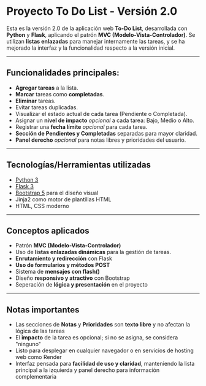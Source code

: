 # Proyecto To Do List - Versión 2.0

Esta es la versión 2.0 de la aplicación web **To-Do List**, desarrollada con **Python** y **Flask**, aplicando el patrón **MVC (Modelo-Vista-Controlador)**.
Se utilizan **listas enlazadas** para manejar internamente las tareas, y se ha mejorado la interfaz y la funcionalidad respecto a la versión inicial.

---

## Funcionalidades principales:
- **Agregar tareas** a la lista.
- **Marcar** tareas como **completadas**.
- **Eliminar** tareas.
- Evitar tareas duplicadas.
- Visualizar el estado actual de cada tarea (Pendiente o Completada).
- Asignar un **nivel de impacto** *opcional* a cada tarea: Bajo, Medio o Alto.
- Registrar una **fecha límite** *opcional* para cada tarea.
- **Sección de Pendientes y Completadas** separadas para mayor claridad.
- **Panel derecho** *opcional* para notas libres y prioridades del usuario. 

---

## Tecnologías/Herramientas utilizadas

- [Python 3](https://www.python.org/)
- [Flask 3](https://flask.palletsprojects.com/)
- [Bootstrap 5](https://getbootstrap.com/) para el diseño visual
- Jinja2 como motor de plantillas HTML
- HTML, CSS moderno

---

## Conceptos aplicados

- Patrón **MVC (Modelo-Vista-Controlador)**
- Uso de **listas enlazadas dinámicas** para la gestión de tareas.
- **Enrutamiento y redirección** con Flask
- **Uso de formularios y métodos POST**
- Sistema de **mensajes con flash()**
- Diseño **responsivo y atractivo** con Bootstrap
- Seperación de **lógica y presentación** en el proyecto

---

## Notas importantes

- Las secciones de **Notas** y **Prioridades** son **texto libre** y no afectan la lógica de las tareas
- El **impacto** de la tarea es opcional; si no se asigna, se considera "ninguno"
- Listo para desplegar en cualquier navegador o en servicios de hosting web como Render
- Interfaz pensada para **facilidad de uso y claridad**, manteniendo la lista principal a la izquierda y panel derecho para información complementaria